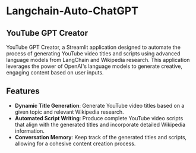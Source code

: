 # Langchain-Auto-ChatGPT
## YouTube GPT Creator

YouTube GPT Creator, a Streamlit application designed to automate the process of generating YouTube video titles and scripts using advanced language models from LangChain and Wikipedia research. This application leverages the power of OpenAI's language models to generate creative, engaging content based on user inputs.

## Features

- **Dynamic Title Generation**: Generate YouTube video titles based on a given topic and relevant Wikipedia research.
- **Automated Script Writing**: Produce complete YouTube video scripts that align with the generated titles and incorporate detailed Wikipedia information.
- **Conversation Memory**: Keep track of the generated titles and scripts, allowing for a cohesive content creation process.
